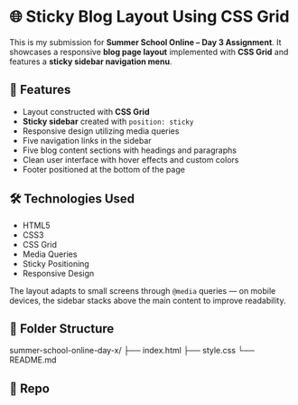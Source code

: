 # 🌐 Sticky Blog Layout Using CSS Grid

This is my submission for **Summer School Online – Day 3 Assignment**. It showcases a responsive **blog page layout** implemented with **CSS Grid** and features a **sticky sidebar navigation menu**.

## 🔧 Features

- Layout constructed with **CSS Grid**
- **Sticky sidebar** created with `position: sticky`
- Responsive design utilizing media queries
- Five navigation links in the sidebar
- Five blog content sections with headings and paragraphs
- Clean user interface with hover effects and custom colors
- Footer positioned at the bottom of the page

## 🛠️ Technologies Used

- HTML5  
- CSS3  
- CSS Grid  
- Media Queries  
- Sticky Positioning  
- Responsive Design

The layout adapts to small screens through `@media` queries — on mobile devices, the sidebar stacks above the main content to improve readability.

## 📁 Folder Structure

summer-school-online-day-x/
├── index.html
├── style.css
└── README.md

## 🔗 Repo



